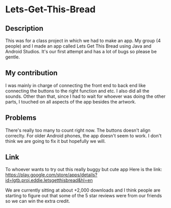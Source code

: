 # Lets-Get-This-Bread

## Description
This was for a class project in which we had to make an app. My group (4 people) and I made an app called Lets Get This Bread using Java and Android Studios.
It's our first attempt and has a lot of bugs so please be gentle.

## My contribution
I was mainly in charge of connecting the front end to back end like connecting the buttons to the right function and etc. I also did all the sounds. Other than that, since 
I had to wait for whoever was doing the other parts, I touched on all aspects of the app besides the artwork.

## Problems
There's really too many to count right now. The buttons doesn't align correclty. For older Android phones, the app doesn't seem to work.
I don't think we are going to fix it but hopefully we will.

## Link
To whoever wants to try out this really buggy but cute app 
Here is the link: https://play.google.com/store/apps/details?id=lgtb.proj.eddie.letsgetthisbread&hl=en

We are currently sitting at about +2,000 downloads and I think people are starting to figure out that some of the 5 star
reviews were from our friends so we can win the extra credit.
